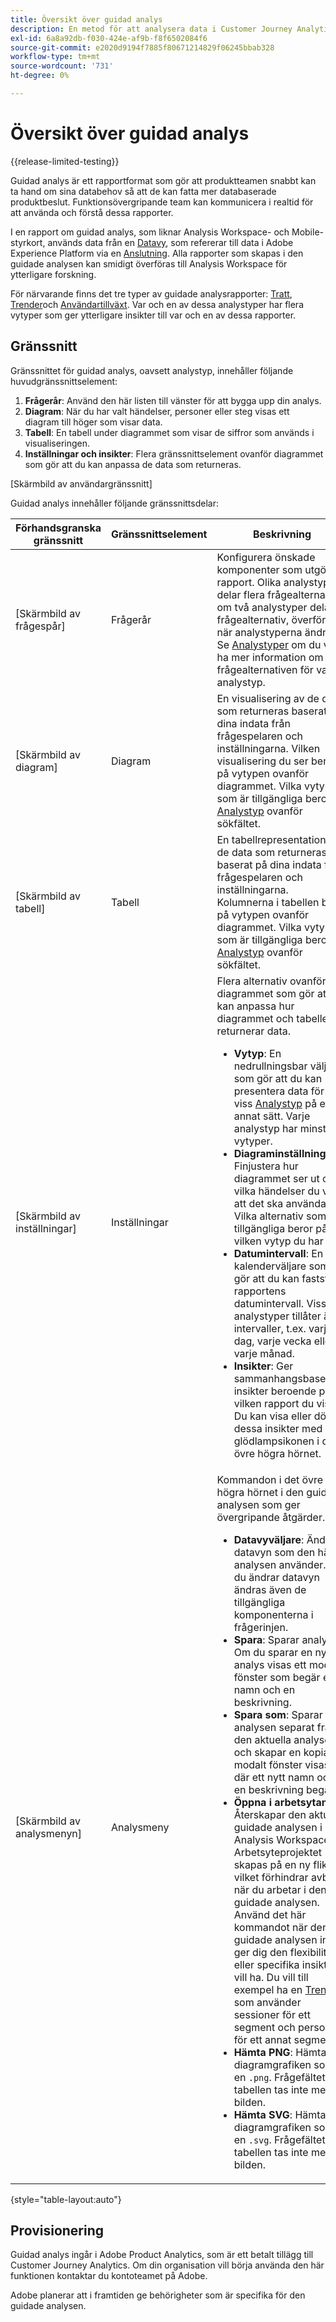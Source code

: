 ```yaml
---
title: Översikt över guidad analys
description: En metod för att analysera data i Customer Journey Analytics som gör att produktteamen enkelt kan generera rapporter och insikter.
exl-id: 6a8a92db-f030-424e-af9b-f8f6502084f6
source-git-commit: e2020d9194f7885f80671214829f06245bbab328
workflow-type: tm+mt
source-wordcount: '731'
ht-degree: 0%

---
```


# Översikt över guidad analys

{{release-limited-testing}}

Guidad analys är ett rapportformat som gör att produktteamen snabbt kan ta hand om sina databehov så att de kan fatta mer databaserade produktbeslut. Funktionsövergripande team kan kommunicera i realtid för att använda och förstå dessa rapporter.

I en rapport om guidad analys, som liknar Analysis Workspace- och Mobile-styrkort, används data från en [Datavy](../data-views/data-views.md), som refererar till data i Adobe Experience Platform via en [Anslutning](../connections/overview.md). Alla rapporter som skapas i den guidade analysen kan smidigt överföras till Analysis Workspace för ytterligare forskning.

För närvarande finns det tre typer av guidade analysrapporter: [Tratt](analysis-types/funnel.md), [Trender](analysis-types/trends.md)och [Användartillväxt](analysis-types/user-growth.md). Var och en av dessa analystyper har flera vytyper som ger ytterligare insikter till var och en av dessa rapporter.

## Gränssnitt

Gränssnittet för guidad analys, oavsett analystyp, innehåller följande huvudgränssnittselement:

1. **Frågerår**: Använd den här listen till vänster för att bygga upp din analys.
1. **Diagram**: När du har valt händelser, personer eller steg visas ett diagram till höger som visar data.
1. **Tabell**: En tabell under diagrammet som visar de siffror som används i visualiseringen.
1. **Inställningar och insikter**: Flera gränssnittselement ovanför diagrammet som gör att du kan anpassa de data som returneras.

[Skärmbild av användargränssnitt]

Guidad analys innehåller följande gränssnittsdelar:

| Förhandsgranska gränssnitt | Gränssnittselement | Beskrivning |
| --- | --- | --- |
| [Skärmbild av frågespår] | Frågerår | Konfigurera önskade komponenter som utgör en rapport. Olika analystyper delar flera frågealternativ. om två analystyper delar frågealternativ, överförs de när analystyperna ändras. Se [Analystyper](analysis-types/overview.md) om du vill ha mer information om frågealternativen för varje analystyp. |
| [Skärmbild av diagram] | Diagram | En visualisering av de data som returneras baserat på dina indata från frågespelaren och inställningarna. Vilken visualisering du ser beror på vytypen ovanför diagrammet. Vilka vytyper som är tillgängliga beror på [Analystyp](analysis-types/overview.md) ovanför sökfältet. |
| [Skärmbild av tabell] | Tabell | En tabellrepresentation av de data som returneras baserat på dina indata från frågespelaren och inställningarna. Kolumnerna i tabellen beror på vytypen ovanför diagrammet. Vilka vytyper som är tillgängliga beror på [Analystyp](analysis-types/overview.md) ovanför sökfältet. |
| [Skärmbild av inställningar] | Inställningar | Flera alternativ ovanför diagrammet som gör att du kan anpassa hur diagrammet och tabellen returnerar data.<ul><li>**Vytyp**: En nedrullningsbar väljare som gör att du kan presentera data för en viss [Analystyp](analysis-types/overview.md) på ett annat sätt. Varje analystyp har minst två vytyper.</li><li>**Diagraminställningar**: Finjustera hur diagrammet ser ut och vilka händelser du vill att det ska användas. Vilka alternativ som är tillgängliga beror på vilken vytyp du har valt.</li><li>**Datumintervall**: En kalenderväljare som gör att du kan fastställa rapportens datumintervall. Vissa analystyper tillåter även intervaller, t.ex. varje dag, varje vecka eller varje månad.</li><li>**Insikter**: Ger sammanhangsbaserade insikter beroende på vilken rapport du visar. Du kan visa eller dölja dessa insikter med glödlampsikonen i det övre högra hörnet.</li></ul> |
| [Skärmbild av analysmenyn] | Analysmeny | Kommandon i det övre högra hörnet i den guidade analysen som ger övergripande åtgärder.<ul><li>**Datavyväljare**: Ändra datavyn som den här analysen använder. När du ändrar datavyn ändras även de tillgängliga komponenterna i frågerinjen.</li><li>**Spara**: Sparar analysen. Om du sparar en ny analys visas ett modalt fönster som begär ett namn och en beskrivning.</li><li>**Spara som**: Sparar analysen separat från den aktuella analysen och skapar en kopia. Ett modalt fönster visas där ett nytt namn och en beskrivning begärs.</li><li>**Öppna i arbetsytan**: Återskapar den aktuella guidade analysen i Analysis Workspace. Arbetsyteprojektet skapas på en ny flik, vilket förhindrar avbrott när du arbetar i den guidade analysen. Använd det här kommandot när den guidade analysen inte ger dig den flexibilitet eller specifika insikt du vill ha. Du vill till exempel ha en [Trender](analysis-types/trends.md) som använder sessioner för ett segment och personer för ett annat segment.</li><li>**Hämta PNG**: Hämtar diagramgrafiken som en `.png`. Frågefältet och tabellen tas inte med i bilden.</li><li>**Hämta SVG**: Hämtar diagramgrafiken som en `.svg`. Frågefältet och tabellen tas inte med i bilden.</li></ul> |

{style="table-layout:auto"}

## Provisionering

Guidad analys ingår i Adobe Product Analytics, som är ett betalt tillägg till Customer Journey Analytics. Om din organisation vill börja använda den här funktionen kontaktar du kontoteamet på Adobe.

Adobe planerar att i framtiden ge behörigheter som är specifika för den guidade analysen.

<!-- Once your organization is provisioned to use Guided analysis, product profile administrators can grant access to it in the Adobe Admin Console.

1. Log in to the [Adobe admin console](https://adminconsole.adobe.com).
1. Select **[!UICONTROL Customer Journey Analytics]** in the list of products.
1. Select the desired product profile to edit permissions.
1. Click the **[!UICONTROL Permissions]** tab, then click **[!UICONTROL Edit]** under [!UICONTROL Reporting Tools].
1. Drag **[!UICONTROL Guided analysis]** from the list of [!UICONTROL Available Permission Items] to the list of [!UICONTROL Included Permission Items].
1. Click **[!UICONTROL Save]**. -->

